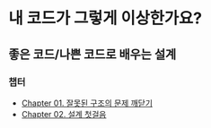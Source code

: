# 내 코드가 그렇게 이상한가요?
## 좋은 코드/나쁜 코드로 배우는 설계

### 챕터
* [Chapter 01. 잘못된 구조의 문제 깨닫기](Chapter01/Chapter01-잘못된%20구조의%20문제%20깨닫기.md)
* [Chapter 02. 설계 첫걸음](Chapter02/Chapter02-설계%20첫걸음.md)

